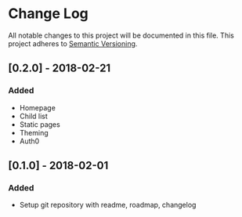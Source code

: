 # Change Log
All notable changes to this project will be documented in this file.
This project adheres to [Semantic Versioning](http://semver.org/).

## [0.2.0] - 2018-02-21

### Added
- Homepage
- Child list
- Static pages
- Theming
- Auth0

## [0.1.0] - 2018-02-01

### Added
- Setup git repository with readme, roadmap, changelog
